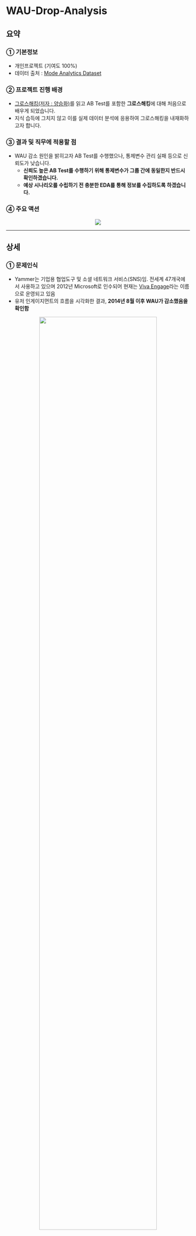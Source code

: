 # WAU-Drop-Analysis

## 요약
### ① 기본정보
* 개인프로젝트 (기여도 100%)
* 데이터 출처 : [Mode Analytics Dataset](https://mode.com/)

### ② 프로젝트 진행 배경
* [그로스해킹(저자 : 양승화)](https://product.kyobobook.co.kr/detail/S000001766457)를 읽고 AB Test를 포함한 **그로스해킹**에 대해 처음으로 배우게 되었습니다.
* 지식 습득에 그치지 않고 이를 실제 데이터 분석에 응용하여 그로스해킹을 내재화하고자 합니다.

### ③ 결과 및 직무에 적용할 점
* WAU 감소 원인을 밝히고자 AB Test를 수행했으나, 통제변수 관리 실패 등으로 신뢰도가 낮습니다.
  *  **신뢰도 높은 AB Test를 수행하기 위해 통제변수가 그룹 간에 동일한지 반드시 확인하겠습니다.**
  *  **예상 시나리오를 수립하기 전 충분한 EDA를 통해 정보를 수집하도록 하겠습니다.**
 
### ④ 주요 액션
<p align = 'center'><img src = 'https://github.com/TAEJIN-AHN/WAU-Drop-Analysis/assets/125945387/4f7ab891-8912-4fc2-91ab-10cb67a8a8c1'></p>

---
## 상세
### ① 문제인식

* Yammer는 기업용 협업도구 및 소셜 네트워크 서비스(SNS)임. 전세계 47개국에서 사용하고 있으며 2012년 Microsoft로 인수되어 현재는 [Viva Engage](https://www.microsoft.com/ko-kr/microsoft-viva/engage)라는 이름으로 운영되고 있음
* 유저 인게이지먼트의 흐름을 시각화한 결과, **2014년 8월 이후 WAU가 감소했음을 확인함**

<p align = 'center'><img src = 'https://github.com/TAEJIN-AHN/WAU-Drop-Analysis/assets/125945387/d090b796-6149-4b52-8746-a691cab6da25' width = 80%></p>

---
* **EDA**를 수행한 결과, 다음과 같은 사실을 확인함 [[SQL·Python 코드 링크]](https://github.com/TAEJIN-AHN/WAU-Drop-Analysis/blob/main/SQL_Python%20Code.md#%EB%AC%B8%EC%A0%9C-%EC%9D%B8%EC%8B%9D)
  * 북반구 사용자가 남반구에 비해 10배 가량 많음
  * 5~7월 평균과 8월을 비교했을 때, 북반구 국가의 70%에서 이벤트 발생 횟수가 감소함
  * 반면 남반구 국가의 67%에서 이벤트 발생 횟수가 증가함
<p align = 'center'><img src = 'https://github.com/TAEJIN-AHN/WAU-Drop-Analysis/assets/125945387/2097f43c-5fb2-4caa-90b7-a8e4f6e00379'></p>

---
* EDA 결과를 통해 아래와 같은 **예상 시나리오**를 수립할 수 있었음
<p align = 'center'><img src = 'https://github.com/TAEJIN-AHN/WAU-Drop-Analysis/assets/125945387/faf0aa5e-a508-4606-be21-c2ae8d6c2e2e'></p>

* 아래 가정 하에 **북반구/남반구의 8월 업무 참여도에 대한 가설 검정을 실시하여, 휴가가 유저 인게이지먼트에 미치는 영향을 확인**하고자 함

$${\color{gray}Yammer\\,서비스의\\,특성\\,상,\\,WAU는\\,사용자의\\,업무\\,참여도에\\,비례한다.}$$

$${\color{gray}2014년\\,8월\\,북반구\\,/\\,남반구\\,사용자\\,그룹의\\,유일한\\,차이점은\\,휴가\\,시즌\\,여부이다.}$$

---

### ② 난관 및 해결책
* 본 프로젝트에 사용한 데이터셋에는 **유저의 근무상태를 알 수 있는 정보가 없음**.
* 아래의 배경에 따라, **이메일 열람-클릭 전환율을 업무 참여도를 나타내는 대체 지표로 제시**함
  *  Yammer에서는 조직의 주요 이슈를 요약한 뉴스레터를 정기적으로 사용자에게 발송한다.
  *  유저의 뉴스레터 수신 및 열람, Call to Action 링크 클릭 등 행동에 대한 데이터를 사용할 수 있다.
  *  업무 참여도가 높은 사람이라면 조직 이슈를 파악하기 위한 행동에 적극적일 것이다.

<p align = 'center'><img src = 'https://github.com/TAEJIN-AHN/WAU-Drop-Analysis/assets/125945387/ce22d183-bdb0-44da-af9a-354f999b5d6e' width = 50%></p>

---

### ③ 데이터 분석
* 관련 SQL 및 Python 코드는 GitHub Link를 참고하여 주시기 바랍니다.
* **그룹별 이메일 퍼널 차트**
  * **북반구의 열람 - 클릭 전환율이 남반구에 비해 3.1% 낮음**
<p align = 'center'><img src = 'https://github.com/TAEJIN-AHN/WAU-Drop-Analysis/assets/125945387/23cfadb5-a095-471d-b910-e1555d65864d'</p>

* **가설검정**
  * 북반구 그룹의 열람 - 클릭 전환율을 a, 남반구는 b라고 했을 때 **통계적 가설**은 다음과 같음
    
$$H_0 : a = b\\,(북반구\\,그룹의\\,전환율과\\,남반구\\,전환율은\\,동일하다)$$

$$H_1 : a< b\\,(북반구\\,그룹의\\,전환율이\\,남반구\\,전환율에\\,비해\\,낮다)$$

  * 검정 결과 (유의수준 95%), **p-value가 0.149로 귀무가설을 기각할 수 없었음**

<p align = 'center'><img src = 'https://github.com/TAEJIN-AHN/WAU-Drop-Analysis/assets/125945387/9588b938-3219-493e-9778-d07de693f28b' width = 80%></p>

---
### ④ 결과

<p align = 'center'><img src = 'https://github.com/TAEJIN-AHN/WAU-Drop-Analysis/assets/125945387/f1b37bcd-79a0-425d-a910-1ddf66076b76'></p>
